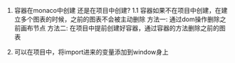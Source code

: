1. 容器在monaco中创建 还是在项目中创建?
1.1 容器如果不在项目中创建，在建立多个图表的时候，之前的图表不会被主动删除
  方法一: 通过dom操作删除之前画布节点
  方法二: 在项目中提前创建好容器，通过容器的方法删除之前的图表




2. 可以在项目中，将import进来的变量添加到window身上